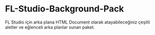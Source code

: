 # FL-Studio-Background-Pack
FL Studio için arka plana HTML Document olarak atayabileceğiniz çeşitli aletler ve eğlenceli arka planlar sunan paket.
